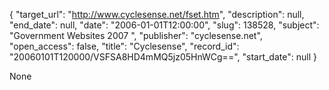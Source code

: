 {
  "target_url": "http://www.cyclesense.net/fset.htm", 
  "description": null, 
  "end_date": null, 
  "date": "2006-01-01T12:00:00", 
  "slug": 138528, 
  "subject": "Government Websites 2007 ", 
  "publisher": "cyclesense.net", 
  "open_access": false, 
  "title": "Cyclesense", 
  "record_id": "20060101T120000/VSFSA8HD4mMQ5jz05HnWCg==", 
  "start_date": null
}

None